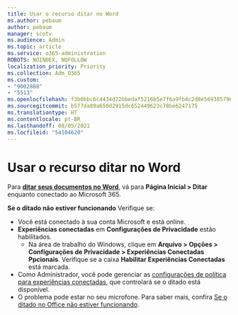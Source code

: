 ```yaml
---
title: Usar o recurso ditar no Word
ms.author: pebaum
author: pebaum
manager: scotv
ms.audience: Admin
ms.topic: article
ms.service: o365-administration
ROBOTS: NOINDEX, NOFOLLOW
localization_priority: Priority
ms.collection: Adm_O365
ms.custom:
- "9002888"
- "5513"
ms.openlocfilehash: f3b0bbc6c4434d22bbedaf5216b5e7f6a9fb4c2d8e569385796e0da6732fe21a
ms.sourcegitcommit: b5f7da89a650d2915dc652449623c78be6247175
ms.translationtype: HT
ms.contentlocale: pt-BR
ms.lasthandoff: 08/05/2021
ms.locfileid: "54104620"
---
```

# <a name="use-dictation-in-word"></a>Usar o recurso ditar no Word

Para **[ditar seus documentos no Word](https://support.office.com/article/dictate-your-documents-in-word-3876e05f-3fcc-418f-b8ab-db7ce0d11d3c)**, vá para **Página Inicial > Ditar** enquanto conectado ao Microsoft 365.

**Se o ditado não estiver funcionando** Verifique se:

- Você está conectado à sua conta Microsoft e está online.
- **Experiências conectadas** em **Configurações de Privacidade** estão habilitados. 
    - Na área de trabalho do Windows, clique em **Arquivo > Opções > Configurações de Privacidade > Experiências Conectadas Ppcionais**. Verifique se a caixa **Habilitar Experiências Conectadas** está marcada.
- Como Administrador, você pode gerenciar as [configurações de política para experiências conectadas](https://docs.microsoft.com/deployoffice/privacy/manage-privacy-controls#policy-settings-for-connected-experiences),  que controlará se o ditado está disponível.
- O problema pode estar no seu microfone. Para saber mais, confira [Se o ditado no Office não estiver funcionando](https://support.office.com/article/If-dictation-in-Office-isn-t-working-3a740b4a-19d5-461c-b59a-d82172707fd4#OfficeVersion=Web).
